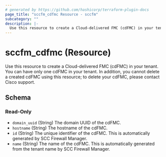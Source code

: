 ```yaml
---
# generated by https://github.com/hashicorp/terraform-plugin-docs
page_title: "sccfm_cdfmc Resource - sccfm"
subcategory: ""
description: |-
  Use this resource to create a Cloud-delivered FMC (cdFMC) in your tenant. You can have only one cdFMC in your tenant. In addition, you cannot delete a created cdFMC using this resource; to delete your cdFMC, please contact Cisco support.
---
```


# sccfm_cdfmc (Resource)

Use this resource to create a Cloud-delivered FMC (cdFMC) in your tenant. You can have only one cdFMC in your tenant. In addition, you cannot delete a created cdFMC using this resource; to delete your cdFMC, please contact Cisco support.



<!-- schema generated by tfplugindocs -->
## Schema

### Read-Only

- `domain_uuid` (String) The domain UUID of the cdFMC.
- `hostname` (String) The hostname of the cdFMC.
- `id` (String) The unique identifier of the cdFMC. This is automatically generated by SCC Firewall Manager.
- `name` (String) The name of the cdFMC. This is automatically generated from the tenant name by SCC Firewall Manager.
